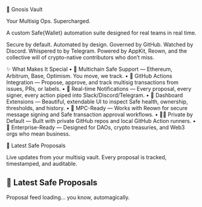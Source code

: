 🔐 Gnosis Vault

Your Multisig Ops. Supercharged.

A custom Safe{Wallet} automation suite designed for real teams in real time.

Secure by default. Automated by design. Governed by GitHub. Watched by Discord. Whispered to by Telegram.
Powered by AppKit, Reown, and the collective will of crypto-native contributors who don’t miss.

✨ What Makes It Special
	•	🔄 Multichain Safe Support — Ethereum, Arbitrum, Base, Optimism. You move, we track.
	•	🤖 GitHub Actions Integration — Propose, approve, and track multisig transactions from issues, PRs, or labels.
	•	🔔 Real-time Notifications — Every proposal, every signer, every action piped into Slack/Discord/Telegram.
	•	🔎 Dashboard Extensions — Beautiful, extendable UI to inspect Safe health, ownership, thresholds, and history.
	•	🧠 MPC-Ready — Works with Reown for secure message signing and Safe transaction approval workflows.
	•	🕵️‍♂️ Private by Default — Built with private GitHub repos and local GitHub Action runners.
	•	💼 Enterprise-Ready — Designed for DAOs, crypto treasuries, and Web3 orgs who mean business.

🧾 Latest Safe Proposals

Live updates from your multisig vault. Every proposal is tracked, timestamped, and auditable.
## 🧾 Latest Safe Proposals

<!--START_SAFE_PROPOSALS-->
  
Proposal feed loading… you know, automagically.

<!--END_SAFE_PROPOSALS-->
